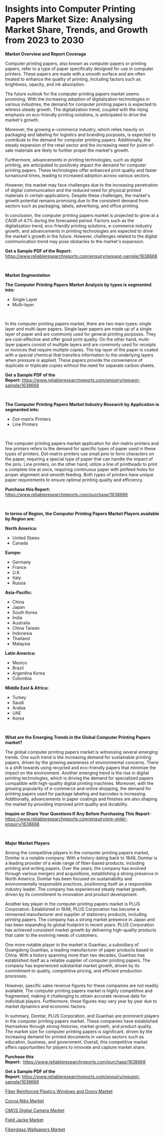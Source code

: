 <p><h1>Insights into Computer Printing Papers Market Size: Analysing Market Share, Trends, and Growth from 2023 to 2030</h1></p><p><strong>Market Overview and Report Coverage</strong></p>
<p><p>Computer printing papers, also known as computer papers or printing papers, refer to a type of paper specifically designed for use in computer printers. These papers are made with a smooth surface and are often treated to enhance the quality of printing, including factors such as brightness, opacity, and ink absorption.</p><p>The future outlook for the computer printing papers market seems promising. With the increasing adoption of digitalization technologies in various industries, the demand for computer printing papers is expected to witness steady growth. The digitalization trend, coupled with the rising emphasis on eco-friendly printing solutions, is anticipated to drive the market's growth.</p><p>Moreover, the growing e-commerce industry, which relies heavily on packaging and labeling for logistics and branding purposes, is expected to contribute to the demand for computer printing papers. Additionally, the steady expansion of the retail sector and the increasing need for point-of-sale materials are likely to further propel the market's growth.</p><p>Furthermore, advancements in printing technologies, such as digital printing, are anticipated to positively impact the demand for computer printing papers. These technologies offer enhanced print quality and faster turnaround times, leading to increased adoption across various sectors.</p><p>However, the market may face challenges due to the increasing penetration of digital communication and the reduced need for physical printed materials in certain applications. Despite these challenges, the market's growth potential remains promising due to the consistent demand from sectors such as packaging, labels, advertising, and office printing.</p><p>In conclusion, the computer printing papers market is projected to grow at a CAGR of 4.1% during the forecasted period. Factors such as the digitalization trend, eco-friendly printing solutions, e-commerce industry growth, and advancements in printing technologies are expected to drive the market's growth in the future. However, challenges related to the digital communication trend may pose obstacles to the market's expansion.</p></p>
<p><strong>Get a Sample PDF of the Report:</strong> <a href="https://www.reliableresearchreports.com/enquiry/request-sample/1638668">https://www.reliableresearchreports.com/enquiry/request-sample/1638668</a></p>
<p>&nbsp;</p>
<p><strong>Market Segmentation</strong></p>
<p><strong>The Computer Printing Papers Market Analysis by types is segmented into:</strong></p>
<p><ul><li>Single Layer</li><li>Multi-layer</li></ul></p>
<p>&nbsp;</p>
<p><p>In the computer printing papers market, there are two main types: single layer and multi-layer papers. Single layer papers are made up of a single layer of paper and are commonly used for general printing purposes. They are cost-effective and offer good print quality. On the other hand, multi-layer papers consist of multiple layers and are commonly used for receipts or invoices that require multiple copies. The top layer of the paper is coated with a special chemical that transfers information to the underlying layers when pressure is applied. These papers provide the convenience of duplicate or triplicate copies without the need for separate carbon sheets.</p></p>
<p><strong>Get a Sample PDF of the Report:</strong>&nbsp;<a href="https://www.reliableresearchreports.com/enquiry/request-sample/1638668">https://www.reliableresearchreports.com/enquiry/request-sample/1638668</a></p>
<p>&nbsp;</p>
<p><strong>The Computer Printing Papers Market Industry Research by Application is segmented into:</strong></p>
<p><ul><li>Dot-matrix Printers</li><li>Line Printers</li></ul></p>
<p>&nbsp;</p>
<p><p>The computer printing papers market application for dot-matrix printers and line printers refers to the demand for specific types of paper used in these types of printers. Dot-matrix printers use small pins to form characters on the paper, requiring a special type of paper that can handle the impact of the pins. Line printers, on the other hand, utilize a line of printheads to print a complete line at once, requiring continuous paper with pinfeed holes for proper alignment and smooth feeding. Both types of printers have unique paper requirements to ensure optimal printing quality and efficiency.</p></p>
<p><strong>Purchase this Report:</strong>&nbsp; <a href="https://www.reliableresearchreports.com/purchase/1638668">https://www.reliableresearchreports.com/purchase/1638668</a></p>
<p>&nbsp;</p>
<p><strong>In terms of Region, the Computer Printing Papers Market Players available by Region are:</strong></p>
<p>
    <p> <strong> North America: </strong>
        <ul>
            <li>United States</li>
            <li>Canada</li>
        </ul>
        </p> 
    <p> <strong> Europe: </strong>
        <ul>
            <li>Germany</li>
            <li>France</li>
            <li>U.K.</li>
            <li>Italy</li>
            <li>Russia</li>
        </ul>
        </p> 
    <p> <strong> Asia-Pacific: </strong>
        <ul>
            <li>China</li>
            <li>Japan</li>
            <li>South Korea</li>
            <li>India</li>
            <li>Australia</li>
            <li>China Taiwan</li>
            <li>Indonesia</li>
            <li>Thailand</li>
            <li>Malaysia</li>
        </ul>
        </p> 
    <p> <strong> Latin America: </strong>
        <ul>
            <li>Mexico</li>
            <li>Brazil</li>
            <li>Argentina Korea</li>
            <li>Colombia</li>
        </ul>
        </p> 
    <p> <strong> Middle East & Africa: </strong>
        <ul>
            <li>Turkey</li>
            <li>Saudi</li>
            <li>Arabia</li>
            <li>UAE</li>
            <li>Korea</li>
        </ul>
    </p>
    </p>
<p>&nbsp;</p>
<p><strong>What are the Emerging Trends in the Global Computer Printing Papers market?</strong></p>
<p><p>The global computer printing papers market is witnessing several emerging trends. One such trend is the increasing demand for sustainable printing papers, driven by the growing awareness of environmental concerns. There is a shift towards using recycled and eco-friendly papers that minimize the impact on the environment. Another emerging trend is the rise in digital printing technologies, which is driving the demand for specialized papers compatible with high-quality digital printing machines. Moreover, with the growing popularity of e-commerce and online shopping, the demand for printing papers used for package labeling and barcodes is increasing. Additionally, advancements in paper coatings and finishes are also shaping the market by providing improved print quality and durability.</p></p>
<p><strong>Inquire or Share Your Questions If Any Before Purchasing This Report</strong>- <a href="https://www.reliableresearchreports.com/enquiry/pre-order-enquiry/1638668">https://www.reliableresearchreports.com/enquiry/pre-order-enquiry/1638668</a></p>
<p>&nbsp;</p>
<p><strong>Major Market Players</strong></p>
<p><p>Among the competitive players in the computer printing papers market, Domtar is a notable company. With a history dating back to 1848, Domtar is a leading provider of a wide range of fiber-based products, including printing and writing papers. Over the years, the company has evolved through various mergers and acquisitions, establishing a strong presence in North America. Domtar has been focused on sustainability and environmentally responsible practices, positioning itself as a responsible industry leader. The company has experienced steady market growth, driven by its commitment to innovation and product development.</p><p>Another key player in the computer printing papers market is PLUS Corporation. Established in 1948, PLUS Corporation has become a renowned manufacturer and supplier of stationery products, including printing papers. The company has a strong market presence in Japan and has been expanding its global footprint in recent years. PLUS Corporation has achieved consistent market growth by delivering high-quality products that cater to the evolving needs of customers.</p><p>One more notable player in the market is Guanhao, a subsidiary of Guangdong Guanhao, a leading manufacturer of paper products based in China. With a history spanning more than two decades, Guanhao has established itself as a reliable supplier of computer printing papers. The company has experienced substantial market growth, driven by its commitment to quality, competitive pricing, and efficient production processes.</p><p>However, specific sales revenue figures for these companies are not readily available. The computer printing papers market is highly competitive and fragmented, making it challenging to obtain accurate revenue data for individual players. Furthermore, these figures may vary year by year due to market dynamics and economic factors.</p><p>In summary, Domtar, PLUS Corporation, and Guanhao are prominent players in the computer printing papers market. These companies have established themselves through strong histories, market growth, and product quality. The market size for computer printing papers is significant, driven by the increasing demand for printed documents in various sectors such as education, business, and government. Overall, this competitive market offers opportunities for players to innovate and capture market share.</p></p>
<p><strong>Purchase this Report:</strong>&nbsp;&nbsp;<a href="https://www.reliableresearchreports.com/purchase/1638668">https://www.reliableresearchreports.com/purchase/1638668</a></p>
<p></p>
<p><strong>Get a Sample PDF of the Report:</strong>&nbsp;<a href="https://www.reliableresearchreports.com/enquiry/request-sample/1638668">https://www.reliableresearchreports.com/enquiry/request-sample/1638668</a></p>
<p><p><a href="https://www.linkedin.com/pulse/fiber-reinforced-plastics-windows-doors-market-size-forecast/">Fiber Reinforced Plastics Windows and Doors Market</a></p><p><a href="https://medium.com/@prachi.reportprime/cocoa-nibs-market-size-growth-forecast-2023-2030-bc075ac7e7f7">Cocoa Nibs Market</a></p><p><a href="https://medium.com/@bonniehoppe2023/cmos-digital-camera-market-size-growth-forecast-2023-2030-a73a7c09c414">CMOS Digital Camera Market</a></p><p><a href="https://www.linkedin.com/pulse/field-jacke-market-size-forecast-2023-2030-maven-research-reports/">Field Jacke Market</a></p><p><a href="https://www.linkedin.com/pulse/fiberglass-wallpapers-market-size-forecast-2023-2030-insight-hubb/">Fiberglass Wallpapers Market</a></p></p>